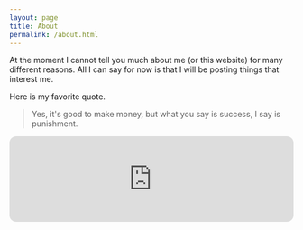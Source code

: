 ```yaml
---
layout: page
title: About
permalink: /about.html
---
```


At the moment I cannot tell you much about me (or this website) for many different reasons. All I can say for now is that I will be posting things that interest me.

Here is my favorite quote.

> Yes, it's good to make money, but what you say is success, I say is punishment.

<iframe style="border-radius:12px" src="https://open.spotify.com/embed/track/4TaAsJ3QUChYv71ahyK444?utm_source=generator" width="100%" height="152" frameBorder="0" allowfullscreen="" allow="autoplay; clipboard-write; encrypted-media; fullscreen; picture-in-picture" loading="lazy"></iframe>

